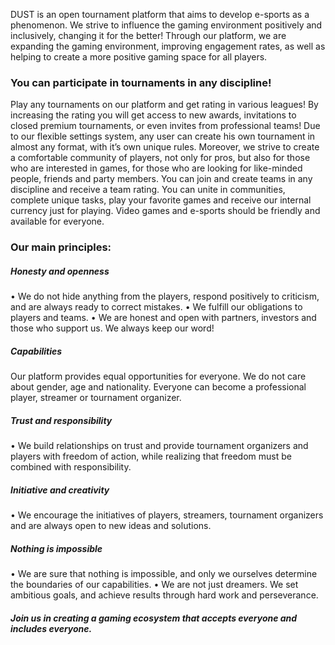 DUST is an open tournament platform that aims to develop e-sports as a phenomenon. We strive to influence the gaming environment positively and inclusively, changing it for the better!
Through our platform, we are expanding the gaming environment, improving engagement rates, as well as helping to create a more positive gaming space for all players.

### You can participate in tournaments in any discipline!

Play any tournaments on our platform and get rating in various leagues! By increasing the rating you will get access to new awards, invitations to closed premium tournaments, or even invites from professional teams!
Due to our flexible settings system, any user can create his own tournament in almost any format, with it’s own unique rules.
Moreover, we strive to create a comfortable community of players, not only for pros, but also for those who are interested in games, for those who are looking for like-minded people, friends and party members.
You can join and create teams in any discipline and receive a team rating.
You can unite in communities, complete unique tasks, play your favorite games and receive our internal currency just for playing.
Video games and e-sports should be friendly and available for everyone.

### Our main principles:

##### Honesty and openness

• We do not hide anything from the players, respond positively to criticism, and are always ready to correct mistakes.
• We fulfill our obligations to players and teams.
• We are honest and open with partners, investors and those who support us. We always keep our word!

##### Capabilities

Our platform provides equal opportunities for everyone. We do not care about gender, age and nationality. Everyone can become a professional player, streamer or tournament organizer.

##### Trust and responsibility

• We build relationships on trust and provide tournament organizers and players with freedom of action, while realizing that freedom must be combined with responsibility.

##### Initiative and creativity

• We encourage the initiatives of players, streamers, tournament organizers and are always open to new ideas and solutions.

##### Nothing is impossible

• We are sure that nothing is impossible, and only we ourselves determine the boundaries of our capabilities.
• We are not just dreamers. We set ambitious goals, and achieve results through hard work and perseverance.

##### Join us in creating a gaming ecosystem that accepts everyone and includes everyone.
